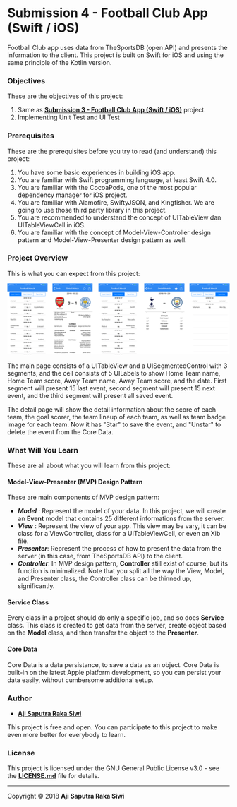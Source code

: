 # **Submission 4 - Football Club App (Swift / iOS)**

Football Club app uses data from TheSportsDB (open API) and presents the information to the client. This project is built on Swift for iOS and using the same principle of the Kotlin version. 

### **Objectives**
These are the objectives of this project:
1. Same as **[Submission 3 - Football Club App (Swift / iOS)][1]** project.
2. Implementing Unit Test and UI Test 

### **Prerequisites**
These are the prerequisites before you try to read (and understand) this project:
1. You have some basic experiences in building iOS app.
2. You are familiar with Swift programming language, at least Swift 4.0. 
3. You are familiar with the CocoaPods, one of the most popular dependency manager for iOS project.
4. You are familiar with Alamofire, SwiftyJSON, and Kingfisher. We are going to use those third party library in this project.
4. You are recommended to understand the concept of UITableView dan UITableViewCell in iOS.
5. You are familiar with the concept of Model-View-Controller design pattern and Model-View-Presenter design pattern as well.

### **Project Overview**
This is what you can expect from this project:

![Screenshot][image-1]

The main page consists of a UITableView and a UISegmentedControl with 3 segments, and the cell consists of 5 UILabels to show Home Team name, Home Team score, Away Team name, Away Team score, and the date. First segment will present 15 last event, second segment will present 15 next event, and the third segment will present all saved event.

The detail page will show the detail information about the score of each team, the goal scorer, the team lineup of each team, as well as team badge image for each team. Now it has "Star" to save the event, and "Unstar" to delete the event from the Core Data.

### **What Will You Learn**
These are all about what you will learn from this project:
#### **Model-View-Presenter (MVP) Design Pattern**
These are main components of MVP design pattern: 
- **_Model_** : Represent the model of your data. In this project, we will create an **Event** model that contains 25 different informations from the server.
- **_View_** : Represent the view of your app. This view may be vary, it can be class for a ViewController, class for a UITableViewCell, or even an Xib file.
- **_Presenter_**: Represent the process of how to present the data from the server (in this case, from TheSportsDB API) to the client.
- **_Controller_**: In MVP design pattern, **Controller** still exist of course, but its function is minimalized. Note that you split all the way the View, Model, and Presenter class, the Controller class can be thinned up, significantly.

#### **Service Class**
Every class in a project should do only a specific job, and so does **Service** class. This class is created to get data from the server, create object based on the **Model** class, and then transfer the object to the **Presenter**.

#### **Core Data**

Core Data is a data persistance, to save a data as an object. Core Data is built-in on the latest Apple platform development, so you can persist your data easily, without cumbersome additional setup.

### **Author**

* **[Aji Saputra Raka Siwi][2]**

This project is free and open. You can participate to this project to make even more better for everybody to learn.

### **License**
This project is licensed under the GNU General Public License v3.0 - see the [**LICENSE.md**][3] file for details.

---- 

Copyright © 2018 **Aji Saputra Raka Siwi**

[1]:	https://github.com/Ajisaputrars/Submission-3-Football-Match-Schedule-App-Swift-iOS
[2]:	https://github.com/Ajisaputrars
[3]:	https://github.com/Ajisaputrars/Submission-4-Football-Match-Schedule-App-Swift-iOS/blob/master/LICENSE

[image-1]:	https://github.com/Ajisaputrars/Submission-4-Football-Match-Schedule-App-Swift-iOS/blob/master/IMG.png
